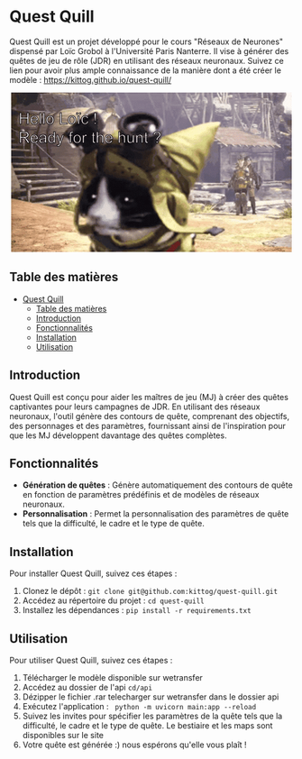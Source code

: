 # Quest Quill

Quest Quill est un projet développé pour le cours "Réseaux de Neurones" dispensé par Loïc Grobol à l'Université Paris Nanterre. Il vise à générer des quêtes de jeu de rôle (JDR) en utilisant des réseaux neuronaux.
Suivez ce lien pour avoir plus ample connaissance de la manière dont a été créer le modèle : https://kittog.github.io/quest-quill/

<p align="center">
  <img src="image/4loic.gif" alt="animated" />
</p>


## Table des matières

- [Quest Quill](#quest-quill)
  - [Table des matières](#table-des-matières)
  - [Introduction](#introduction)
  - [Fonctionnalités](#fonctionnalités)
  - [Installation](#installation)
  - [Utilisation](#utilisation)


## Introduction

Quest Quill est conçu pour aider les maîtres de jeu (MJ) à créer des quêtes captivantes pour leurs campagnes de JDR. En utilisant des réseaux neuronaux, l'outil génère des contours de quête, comprenant des objectifs, des personnages et des paramètres, fournissant ainsi de l'inspiration pour que les MJ développent davantage des quêtes complètes.

## Fonctionnalités

- **Génération de quêtes** : Génère automatiquement des contours de quête en fonction de paramètres prédéfinis et de modèles de réseaux neuronaux.
- **Personnalisation** : Permet la personnalisation des paramètres de quête tels que la difficulté, le cadre et le type de quête.

## Installation

Pour installer Quest Quill, suivez ces étapes :

1. Clonez le dépôt : `git clone git@github.com:kittog/quest-quill.git`
2. Accédez au répertoire du projet : `cd quest-quill`
3. Installez les dépendances : `pip install -r requirements.txt`
## Utilisation

Pour utiliser Quest Quill, suivez ces étapes :

1. Télécharger le modèle disponible sur wetransfer
2. Accédez au dossier de l'api `cd/api`
3. Dézipper le fichier .rar telecharger sur wetransfer dans le dossier api
4. Exécutez l'application : ``` python -m uvicorn main:app --reload```
5. Suivez les invites pour spécifier les paramètres de la quête tels que la difficulté, le cadre et le type de quête. Le bestiaire et les maps sont disponibles sur le site
6. Votre quête est générée :) nous espérons qu'elle vous plaît !
